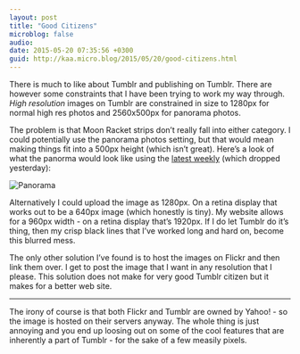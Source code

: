 ```yaml
---
layout: post
title: "Good Citizens"
microblog: false
audio: 
date: 2015-05-20 07:35:56 +0300
guid: http://kaa.micro.blog/2015/05/20/good-citizens.html
---
```

<p>There is much to like about Tumblr and publishing on Tumblr. There are however some constraints that I have been trying to work my way through. <em>High resolution</em> images on Tumblr are constrained in size to 1280px for normal high res photos and 2560x500px for panorama photos.</p>

<p>The problem is that Moon Racket strips don&rsquo;t really fall into either category. I could potentially use the panorama photos setting, but that would mean making things fit into a 500px height (which isn&rsquo;t great). Here&rsquo;s a look of what the panorma would look like using the <a href="http://moonracket.com/post/119418092109/in-plain-sight">latest weekly</a> (which dropped yesterday):</p>

<p><img src="https://micro.kaa.bz/uploads/2018/a59360f369.jpg" alt="Panorama" /></p>

<p>Alternatively I could upload the image as 1280px. On a retina display that works out to be a 640px image (which honestly is tiny). My website allows for a 960px width - on a retina display that&rsquo;s 1920px. If I do let Tumblr do it&rsquo;s thing, then my crisp black lines that I&rsquo;ve worked long and hard on, become this blurred mess.</p>

<p>The only other solution I&rsquo;ve found is to host the images on Flickr and then link them over. I get to post the image that I want in any resolution that I please. This solution does not make for very good Tumblr citizen but it makes for a better web site.</p>

<hr /><p>The irony of course is that both Flickr and Tumblr are owned by Yahoo! - so the image is hosted on their servers anyway. The whole thing is just annoying and you end up loosing out on some of the cool features that are inherently a part of Tumblr - for the sake of a few measily pixels.</p>
